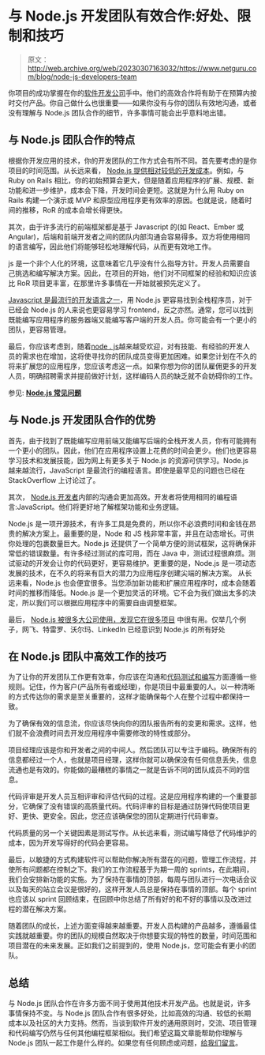 # 与 Node.js 开发团队有效合作:好处、限制和技巧

> 原文：<http://web.archive.org/web/20230307163032/https://www.netguru.com/blog/node-js-developers-team>

 你项目的成功掌握在你的[软件开发公司](/web/20221007102310/https://www.netguru.com/services/software-development)手中。他们的高效合作将有助于在预算内按时交付产品。你自己做什么也很重要——如果你没有与你的团队有效地沟通，或者没有理解与 Node.js 团队合作的细节，许多事情可能会出乎意料地出错。

## 与 Node.js 团队合作的特点

根据你开发应用的技术，你的开发团队的工作方式会有所不同。首先要考虑的是你项目的时间范围。从长远来看， [Node.js 提供相对较低的开发成本](/web/20221007102310/https://www.netguru.com/blog/pros-cons-use-node.js-backend)。例如，与 Ruby on Rails 相比，你的初始预算会更大，但是随着应用程序的扩展、规模、新功能和进一步维护，成本会下降，开发时间会更短。这就是为什么用 Ruby on Rails 构建一个演示或 MVP 和原型应用程序更有效率的原因。也就是说，随着时间的推移，RoR 的成本会增长得更快。

其次，由于许多流行的前端框架都是基于 Javascript 的(如 React、Ember 或 Angular)，后端和前端开发者之间的团队内部沟通会容易得多。双方将使用相同的语言编写，因此他们将能够轻松地理解代码，从而更有效地工作。

js 是一个非个人化的环境，这意味着它几乎没有什么指导方针。开发人员需要自己挑选和编写解决方案。因此，在项目的开始，他们对不同框架的经验和知识应该比 RoR 项目更丰富，在那里许多事情在一开始就被预先定义了。

[Javascript 是最流行的开发语言之一](/web/20221007102310/https://www.netguru.com/services/javascript-development)，用 Node.js 更容易找到全栈程序员，对于已经会 Node.js 的人来说也更容易学习 frontend，反之亦然。通常，您可以找到既能编写应用程序的服务器端又能编写客户端的开发人员。你可能会有一个更小的团队，更容易管理。

最后，你应该考虑到，随着[node . js](/web/20221007102310/https://www.netguru.com/blog/top-companies-used-nodejs-production)越来越受欢迎，对有技能、有经验的开发人员的需求也在增加，这将使寻找你的团队成员变得更加困难。如果您计划在不久的将来扩展您的应用程序，您应该考虑这一点。如果你想为你的团队雇佣更多的开发人员，明确招聘需求并提前做好计划，这样编码人员的缺乏就不会妨碍你的工作。

参见: **[Node.js 常见问题](/web/20221007102310/https://www.netguru.com/blog/node.js-faq-everything-you-want-to-know-about-node.js-but-were-afraid-to-ask)**

## 与 Node.js 开发团队合作的优势

首先，由于找到了既能编写应用前端又能编写后端的全栈开发人员，你有可能拥有一个更小的团队。因此，他们在应用程序设置上花费的时间会更少。他们也更容易学习技术和发展技能，因为网上有更多关于 Node.js 的资源可供学习。Node.js 越来越流行，JavaScript 是最流行的编程语言。即使是最罕见的问题也已经在 StackOverflow 上讨论过了。

其次， [Node.js 开发者](/web/20221007102310/https://www.netguru.com/services/node-js-development)内部的沟通会更加高效。开发者将使用相同的编程语言:JavaScript。他们将更好地了解框架功能和业务逻辑。

Node.js 是一项开源技术，有许多工具是免费的，所以你不必浪费时间和金钱在昂贵的解决方案上。最重要的是，Node 和 JS 栈非常丰富，并且在动态增长。可供你处理的包裹数量巨大。Node.js 还提供了一个简单方便的测试框架，这将确保非常低的错误数量。有许多经过测试的库可用，而在 Java 中，测试过程很麻烦。测试驱动的开发会让你的代码更好，更容易维护。更重要的是，Node.js 是一项动态发展的技术，在不久的将来有巨大的潜力为应用程序创建尖端的解决方案。  从长远来看，Node.js 也会便宜很多。当您添加新功能和扩展应用程序时，成本会随着时间的推移而降低。Node.js 是一个更加灵活的环境。它不会为我们做出太多的决定，所以我们可以根据应用程序中的需要自由调整框架。

最后， [Node.js 被很多大公司使用，发现它在很多项目](http://web.archive.org/web/20221007102310/https://www.netguru.com/blog/top-companies-used-nodejs-production) 中很有用。仅举几个例子，网飞、特雷罗、沃尔玛、LinkedIn 已经意识到 Node.js 的所有好处

## 在 Node.js 团队中高效工作的技巧

为了让你的开发团队工作更有效率，你应该在沟通和[代码测试和编写](/web/20221007102310/https://www.netguru.com/blog/how-to-write-tests-for-node-js)方面遵循一些规则。记住，作为客户(产品所有者或经理)，你是项目中最重要的人。以一种清晰的方式传达你的需求是至关重要的，这样才能确保每个人在整个过程中都保持一致。

为了确保有效的信息流，你应该尽快向你的团队报告所有的变更和需求。这样，他们就不会浪费时间去开发应用程序中需要修改的特性或部分。

项目经理应该是你和开发者之间的中间人。然后团队可以专注于编码。确保所有的信息都经过一个人，也就是项目经理，这样你就可以确保没有任何信息丢失，信息流通也是有效的。你能做的最糟糕的事情之一就是告诉不同的团队成员不同的信息。

代码评审是开发人员互相评审和评估代码的过程。这是应用程序构建的一个重要部分，它确保了没有错误的高质量代码。代码评审的目标是通过防弹代码使项目更好、更快、更安全。因此，您还应该确保您的团队定期进行代码审查。

代码质量的另一个关键因素是测试写作。从长远来看，测试编写降低了代码维护的成本，因为开发写得好的代码会更容易。

最后，以敏捷的方式构建软件可以帮助你解决所有潜在的问题，管理工作流程，并使所有问题都在控制之下。我们的工作流程基于为期一周的 sprints，在此期间，我们会安排新功能的实施。为了保持在事情的顶部，每周与团队进行一次电话会议以及每天的站立会议是很好的，这样开发人员总是保持在事情的顶部。每个 sprint 也应该以 sprint 回顾结束，在回顾中你总结了所有好的和不好的事情以及改进过程的潜在解决方案。

随着团队的成长，上述方面变得越来越重要。开发人员构建的产品越多，遵循最佳实践就越重要。你的团队的规模自然取决于你想要实现的特性的数量，时间范围和项目潜在的未来发展。正如我们之前提到的，使用 Node.js，您可能会有更小的团队。

## 总结

与 Node.js 团队合作在许多方面不同于使用其他技术开发产品。也就是说，许多事情保持不变。与 Node.js 团队合作有很多好处，比如高效的沟通、较低的长期成本以及社区的大力支持。然而，当谈到软件开发的通用原则时，交流、项目管理和代码编写仍然与任何其他编程框架相似。我们希望这篇文章能帮助你理解与 Node.js 团队一起工作是什么样的。如果您有任何顾虑或问题，[给我们留言](http://web.archive.org/web/20221007102310/mailto:hi@netguru.co;%20hi@netguru.pl)。